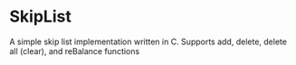 # SkipList
A simple skip list implementation written in C.
Supports add, delete, delete all (clear), and reBalance functions
